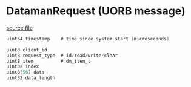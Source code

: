 # DatamanRequest (UORB message)



[source file](https://github.com/PX4/PX4-Autopilot/blob/release/1.15/msg/DatamanRequest.msg)

```c
uint64 timestamp	# time since system start (microseconds)

uint8 client_id
uint8 request_type	# id/read/write/clear
uint8 item			# dm_item_t
uint32 index
uint8[56] data
uint32 data_length
```
